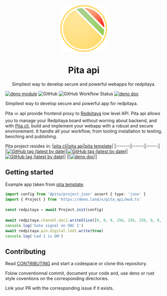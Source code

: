 <div align="center">
    <img src="https://raw.githubusercontent.com/JOTSR/pita-cli/main/assets/favicon.png" alt="logo" style="width: 150px; height: 150px"/>
    <h1>Pita api</h1>
    <p>Simpliest way to develop secure and powerful webapps for redpitaya.</p>
</div>

[![deno module](https://shield.deno.dev/x/pita_api)](https://deno.land/x/pita_api)
![GitHub](https://img.shields.io/github/license/JOTSR/pita-api?style=flat-square)
![GitHub Workflow Status](https://img.shields.io/github/actions/workflow/status/JOTSR/pita-cli/ci.yml?style=flat-square)
[![deno doc](https://img.shields.io/static/v1?logo=deno&label=deno&message=doc&color=blue&style=flat-square)](https://deno.land/x/pita_api/mod.ts)

Simpliest way to develop secure and powerful app for redpitaya.

Pita 🫓 api provide frontend proxy to [Redpitaya](https://redpitaya.com/) low
level API. Pita api allows you to manage your Redpitaya board without worring
about backend, and with [Pita cli](https://deno.land/x/pita), build and
implement your webapp with a robust and secure environement. It handle all your
workflow, from tooling installation to testing, benching and publishing.

Pita project resides in:
|[pita cli](https://deno.land/x/pita)|[pita api](https://deno.land/x/pita_api)|[pita template](https://github.com/JOTSR/pita-template)|
|:------:|:-----:|:-----:|
|[![GitHub tag (latest by date)](https://img.shields.io/github/v/tag/JOTSR/pita-cli?style=flat-square)](https://github.com/JOTSR/pita-cli)|[![GitHub tag (latest by date)](https://img.shields.io/github/v/tag/JOTSR/pita-api?style=flat-square)](https://github.com/JOTSR/pita-api)|[![GitHub tag (latest by date)](https://img.shields.io/github/v/tag/JOTSR/pita-template?style=flat-square)](https://github.com/JOTSR/pita-template)|
||[![deno doc](https://img.shields.io/static/v1?logo=deno&label=deno&message=doc&color=blue&style=flat-square)](https://deno.land/x/pita_api/mod.ts)||

## Getting started

Example app taken from [pita template](https://github.com/JOTSR/pita-template).

```ts
import config from '@pita/project.json' assert { type: 'json' }
import { Project } from 'https://deno.land/x/pita_api/mod.ts'

const redpitaya = await Project.init(config)

await redpitaya.channel.dac1.writeSlice([0, 0, 0, 256, 256, 256, 0, 0, 0])
console.log('Gate signal on DAC 1')
await redpitaya.pin.digital.led1.write(true)
console.log('Led 1 is ON')
```

## Contributing

Read [CONTRIBUTING](./CONTRIBUTING.md) and start a codespace or clone this
repository.

Folow conventionnal commit, document your code and, use deno or rust style
coventions on the corresponding directories.

Link your PR with the corresponding issue if it exists.
